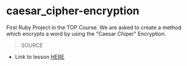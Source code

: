 # caesar_cipher-encryption

First Ruby Project in the TOP Course. We are asked to create a method which encrypts a word by using the "Caesar Chiper" Encryption.

> SOURCE
- Link to lesson [HERE](https://www.theodinproject.com/lessons/ruby-caesar-cipher)